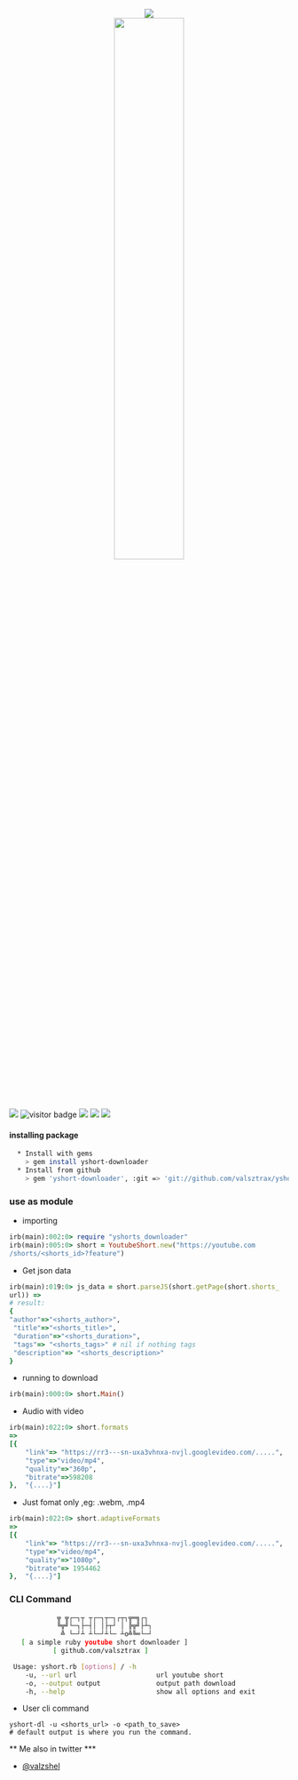 <p align="center">
<img src="https://i.ibb.co/ZYjZwgd/1654340956599.png"/>
<a href="https://github.com/valsztrax" target="_blank"><img style="width: 50%; display: block; margin-right: auto; margin-left:auto" src="https://img.shields.io/badge/Author-valsztrax-yellow?style=flat&logo=Coursera&logoColor=white"/></a>
</p>

![](https://img.shields.io/badge/ruby-package-red?logo=ruby)
![visitor badge](https://visitor-badge.glitch.me/badge?page_id=yshort-downloader&left_text=Total%20views)
![](https://img.shields.io/github/downloads/valsztrax/yshort-downloader/total.svg?style=flat&color=green&logo=GoogleChrome&logoColor=white)
<a href="https://mobile.twitter.com/valzshel" target="_blank"> ![](https://img.shields.io/badge/Twitter-@valszhel-blue?logo=twitter)</a>
<a href="https://www.ruby-lang.org/en/" target="_blank"> ![](https://img.shields.io/badge/installing-ruby-orange?logo=linux&logoColor=black)</a>

#### installing package
```bash
  * Install with gems
    > gem install yshort-downloader
  * Install from github
    > gem 'yshort-downloader', :git => 'git://github.com/valsztrax/yshort-downlaoder.git'
```

### use as module
 * importing
```ruby
irb(main):002:0> require "yshorts_downloader"
irb(main):005:0> short = YoutubeShort.new("https://youtube.com
/shorts/<shorts_id>?feature")
```

* Get json data
```ruby
irb(main):019:0> js_data = short.parseJS(short.getPage(short.shorts_
url)) =>
# result:
{
"author"=>"<shorts_author>",
 "title"=>"<shorts_title>",
 "duration"=>"<shorts_duration>",
 "tags"=> "<shorts_tags>" # nil if nothing tags
 "description"=> "<shorts_description>"
}
```

* running to download
```ruby
irb(main):000:0> short.Main()
```

* Audio with video
```ruby
irb(main):022:0> short.formats
=>
[{
    "link"=> "https://rr3---sn-uxa3vhnxa-nvjl.googlevideo.com/.....",
    "type"=>"video/mp4",
    "quality"=>"360p",
    "bitrate"=>598208
},  "{....}"]
```

* Just fomat only ,eg: .webm, .mp4
```ruby
irb(main):022:0> short.adaptiveFormats
=>
[{
    "link"=> "https://rr3---sn-uxa3vhnxa-nvjl.googlevideo.com/.....",
    "type"=>"video/mp4",
    "quality"=>"1080p",
    "bitrate"=> 1954462
},  "{....}"]
```

### CLI Command
```bash
            ╦ ╦┌─┐┬ ┬┌─┐┬─┐┌┬┐╦═╗┌┐
            ╚╦╝└─┐├─┤│ │├┬┘ │ ╠╦╝├┴┐
             ╩ └─┘┴ ┴└─┘┴└─ ┴o╩╚═└─┘
   [ a simple ruby youtube short downloader ]
           [ github.com/valsztrax ]

 Usage: yshort.rb [options] / -h
    -u, --url url                    url youtube short
    -o, --output output              output path download
    -h, --help                       show all options and exit
````
 * User cli command
```
yshort-dl -u <shorts_url> -o <path_to_save>
# default output is where you run the command.
```

** Me also in twitter ***
* [@valzshel](https://mobile.twitter.com/valzshel)
